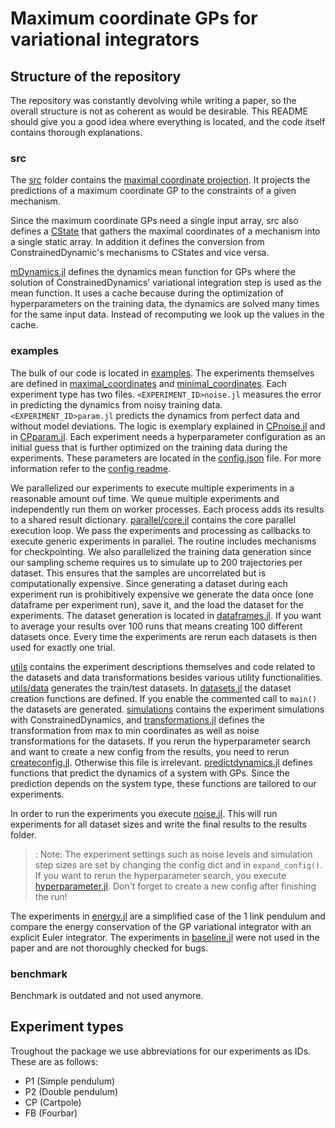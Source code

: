# Maximum coordinate GPs for variational integrators

## Structure of the repository
The repository was constantly devolving while writing a paper, so the overall structure is not as coherent as would be desirable. 
This README should give you a good idea where everything is located, and the code itself contains thorough explanations.

### src
The [src](/src/) folder contains the [maximal coordinate projection](src/projections/implicitProjection.jl). It projects the predictions of a maximum coordinate GP to the constraints of a given mechanism.

Since the maximum coordinate GPs need a single input array, src also defines a [CState](src/CState.jl) that gathers the maximal coordinates of a mechanism into a single static array. In addition it defines the conversion from ConstrainedDynamic's mechanisms to CStates and vice versa.

[mDynamics.jl](src/mDynamics.jl) defines the dynamics mean function for GPs where the solution of ConstrainedDynamics' variational integration step is used as the mean function. It uses a cache because during the optimization of hyperparameters on the training data, the dynamics are solved many times for the same input data. Instead of recomputing we look up the values in the cache.

### examples
The bulk of our code is located in [examples](/examples/). The experiments themselves are defined in [maximal_coordinates](examples/maximal_coordinates/) and [minimal_coordinates](examples/minimal_coordinates/). Each experiment type has two files. `<EXPERIMENT_ID>noise.jl` measures the error in predicting the dynamics from noisy training data. `<EXPERIMENT_ID>param.jl` predicts the dynamics from perfect data and without model deviations. The logic is exemplary explained in [CPnoise.jl](examples/maximal_coordinates/CPnoise.jl) and in [CPparam.jl](examples/maximal_coordinates/CPparam.jl).
Each experiment needs a hyperparameter configuration as an initial guess that is further optimized on the training data during the experiments. These parameters are located in the [config.json](examples/config/config.json) file. For more information refer to the [config readme](examples/config/README).

We parallelized our experiments to execute multiple experiments in a reasonable amount ouf time. We queue multiple experiments and independently run them on worker processes. Each process adds its results to a shared result dictionary.
[parallel/core.jl](examples/parallel/core.jl) contains the core parallel execution loop. We pass the experiments and processing as callbacks to execute generic experiments in parallel. The routine includes mechanisms for checkpointing.
We also parallelized the training data generation since our sampling scheme requires us to simulate up to 200 trajectories per dataset. This ensures that the samples are uncorrelated but is computationally expensive. Since generating a dataset during each experiment run is prohibitively expensive we generate the data once (one dataframe per experiment run), save it, and the load the dataset for the experiments. The dataset generation is located in [dataframes.jl](examples/parallel/dataframes.jl). If you want to average your results over 100 runs that means creating 100 different datasets once. Every time the experiments are rerun each datasets is then used for exactly one trial.

[utils](examples/utils/) contains the experiment descriptions themselves and code related to the datasets and data transformations besides various utility functionalities. [utils/data](examples/utils/data/) generates the train/test datasets. In [datasets.jl](examples/utils/data/datasets.jl) the dataset creation functions are defined. If you enable the commented call to `main()` the datasets are generated. [simulations](examples/utils/data/simulations.jl) contains the experiment simulations with ConstrainedDynamics, and [transformations.jl](examples/utils/data/transformations.jl) defines the transformation from max to min coordinates as well as noise transformations for the datasets.
If you rerun the hyperparameter search and want to create a new config from the results, you need to rerun [createconfig.jl](examples/utils/createconfig.jl). Otherwise this file is irrelevant. [predictdynamics.jl](examples/utils/predictdynamics.jl) defines functions that predict the dynamics of a system with GPs. Since the prediction depends on the system type, these functions are tailored to our experiments.

In order to run the experiments you execute [noise.jl](examples/noise.jl). This will run experiments for all dataset sizes and write the final results to the results folder. 
>: Note: The experiment settings such as noise levels and simulation step sizes are set by changing the config dict and in `expand_config()`.
If you want to rerun the hyperparameter search, you execute [hyperparameter.jl](examples/hyperparameter.jl). Don't forget to create a new config after finishing the run!

The experiments in [energy.jl](examples/energy.jl) are a simplified case of the 1 link pendulum and compare the energy conservation of the GP variational integrator with an explicit Euler integrator.
The experiments in [baseline.jl](examples/baseline.jl) were not used in the paper and are not thoroughly checked for bugs. 

### benchmark
Benchmark is outdated and not used anymore.

## Experiment types
Troughout the package we use abbreviations for our experiments as IDs. These are as follows:

- P1 (Simple pendulum)
- P2 (Double pendulum)
- CP (Cartpole)
- FB (Fourbar)

